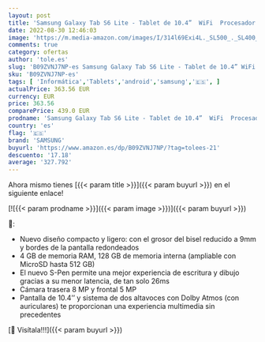 ```yaml
---
layout: post
title: 'Samsung Galaxy Tab S6 Lite - Tablet de 10.4”  WiFi  Procesador Qualcomm Snapdragon 720G  4 GB RAM  128 GB Almacenamiento  Android 12   Color Gris  Versión española'
date: 2022-08-30 12:46:03
image: 'https://m.media-amazon.com/images/I/314l69Exi4L._SL500_._SL400_.jpg'
comments: true
category: ofertas
author: 'tole.es'
slug: 'B09ZVNJ7NP-es Samsung Galaxy Tab S6 Lite - Tablet de 10.4” WiFi...'
sku: 'B09ZVNJ7NP-es'
tags: [ 'Informática','Tablets','android','samsung','🇪🇸', ]
actualPrice: 363.56 EUR
currency: EUR
price: 363.56
comparePrice: 439.0 EUR
prodname: 'Samsung Galaxy Tab S6 Lite - Tablet de 10.4”  WiFi  Procesador Qualcomm Snapdragon 720G  4 GB RAM  128 GB Almacenamiento  Android 12   Color Gris  Versión española'
country: 'es'
flag: '🇪🇸'
brand: 'SAMSUNG'
buyurl: 'https://www.amazon.es/dp/B09ZVNJ7NP/?tag=tolees-21'
descuento: '17.18'
average: '327.792'
---
```


Ahora mismo tienes [{{< param title >}}]({{< param buyurl >}}) en el siguiente enlace!

[![{{< param prodname >}}]({{< param image >}})]({{< param buyurl >}})

🔎:

- Nuevo diseño compacto y ligero: con el grosor del bisel reducido a 9mm y bordes de la pantalla redondeados
- 4 GB de memoria RAM, 128 GB de memoria interna (ampliable con MicroSD hasta 512 GB)
- El nuevo S-Pen permite una mejor experiencia de escritura y dibujo gracias a su menor latencia, de tan solo 26ms
- Cámara trasera 8 MP y frontal 5 MP
- Pantalla de 10.4’’ y sistema de dos altavoces con Dolby Atmos (con auriculares) te proporcionan una experiencia multimedia sin precedentes

[🛒 Visítala!!!]({{< param buyurl >}})
